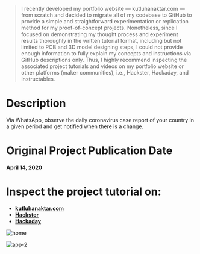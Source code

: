 > I recently developed my portfolio website — kutluhanaktar.com — from scratch and decided to migrate all of my codebase to GitHub to provide a simple and straightforward experimentation or replication method for my proof-of-concept projects. Nonetheless, since I focused on demonstrating my thought process and experiment results thoroughly in the written tutorial format, including but not limited to PCB and 3D model designing steps, I could not provide enough information to fully explain my concepts and instructions via GitHub descriptions only. Thus, I highly recommend inspecting the associated project tutorials and videos on my portfolio website or other platforms (maker communities), i.e., Hackster, Hackaday, and Instructables.

# Description

Via WhatsApp, observe the daily coronavirus case report of your country in a given period and get notified when there is a change.

# Original Project Publication Date

**April 14, 2020**

# Inspect the project tutorial on:

- **[kutluhanaktar.com](https://www.kutluhanaktar.com/projects/WhatsApp_Coronavirus_Notifier_Bot_Running_on_Raspberry_Pi/)**
- **[Hackster](https://www.hackster.io/kutluhan-aktar/whatsapp-coronavirus-notifier-bot-running-on-raspberry-pi-d1573d)**
- **[Hackaday](https://hackaday.io/project/170969-whatsapp-coronavirus-notifier-bot-on-raspberry-pi)**

![home](https://github.com/user-attachments/assets/f86b52dd-63fe-43e6-a403-697f2c546dfa)

![app-2](https://github.com/user-attachments/assets/b447fe5d-6a72-4093-bd4f-e3925b2b4e0e)

